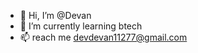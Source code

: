 - 👋 Hi, I’m @Devan
- 🌱 I’m currently learning btech
- 📫 reach me devdevan11277@gmail.com

<!---
Deva-krishna/Deva-krishna is a ✨ special ✨ repository because its `README.md` (this file) appears on your GitHub profile.
You can click the Preview link to take a look at your changes.
--->

